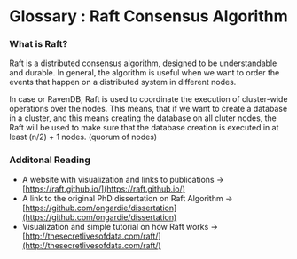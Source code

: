 ﻿# Glossary : Raft Consensus Algorithm

### What is Raft?
Raft is a distributed consensus algorithm, designed to be understandable and durable. 
In general, the algorithm is useful when we want to order the events that happen on a distributed system in different nodes.

In case or RavenDB, Raft is used to coordinate the execution of cluster-wide operations over the nodes. 
This means, that if we want to create a database in a cluster, and this means creating the database on all cluter nodes,
the Raft will be used to make sure that the database creation is executed in at least (n/2) + 1 nodes. (quorum of nodes)

### Additonal Reading

 * A website with visualization and links to publications -> [https://raft.github.io/](https://raft.github.io/)
 * A link to the original PhD dissertation on Raft Algorithm -> [https://github.com/ongardie/dissertation](https://github.com/ongardie/dissertation)
 * Visualization and simple tutorial on how Raft works -> [http://thesecretlivesofdata.com/raft/](http://thesecretlivesofdata.com/raft/)
